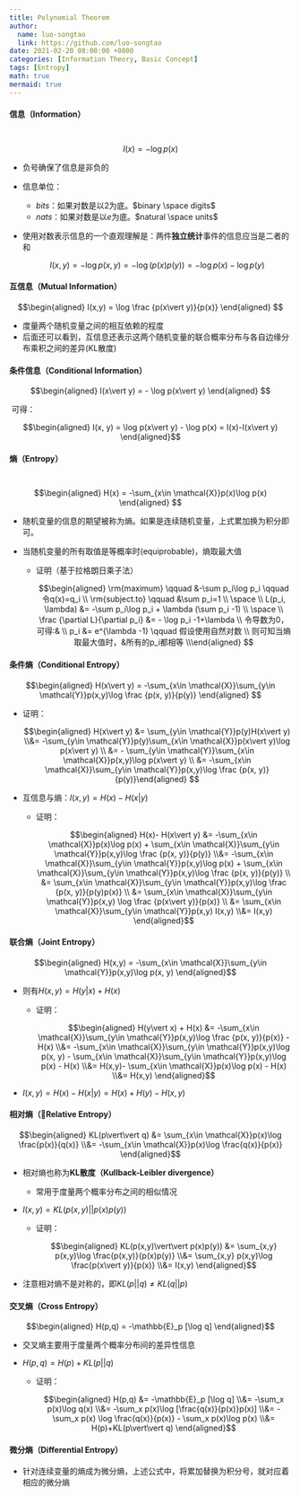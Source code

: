 ```yaml
---
title: Polynomial Theorem
author:
  name: luo-songtao
  link: https://github.com/luo-songtao
date: 2021-02-20 08:00:00 +0800
categories: [Information Theory, Basic Concept]
tags: [Entropy]
math: true
mermaid: true
---
```


#### 信息（Information）

​	$$I(x) = -\log p(x)$$

- 负号确保了信息是非负的

- 信息单位：

  - $bits$：如果对数是以2为底。$binary \space digits$
  - $nats$：如果对数是以$e$为底。$natural \space units$

- 使用对数表示信息的一个直观理解是：两件**独立统计**事件的信息应当是二者的和

  $$I(x,y) = - \log p(x,y) = -\log (p(x)p(y)) = -\log p(x) - \log p(y)$$

#### 互信息（Mutual Information）

  $$\begin{aligned} I(x,y) = \log \frac {p(x\vert y)}{p(x)} \end{aligned} $$

- 度量两个随机变量之间的相互依赖的程度
- 后面还可以看到，互信息还表示这两个随机变量的联合概率分布与各自边缘分布乘积之间的差异(KL散度)

#### 条件信息（Conditional Information）

  $$\begin{aligned} I(x\vert y) = - \log p(x\vert y) \end{aligned} $$

​	可得：

  $$\begin{aligned} I(x, y) = \log p(x\vert y) - \log p(x) = I(x)-I(x\vert y) \end{aligned}$$

#### 熵（Entropy）

​	$$\begin{aligned} H(x) = -\sum_{x\in \mathcal{X}}p(x)\log p(x) \end{aligned} $$

- 随机变量的信息的期望被称为熵。如果是连续随机变量，上式累加换为积分即可。

- 当随机变量的所有取值是等概率时(equiprobable)，熵取最大值

  - 证明（基于拉格朗日乘子法）

    $$\begin{aligned} \rm{maximum} \qquad &-\sum p_i\log p_i \qquad 令q(x)=q_i \\ \rm{subject.to} \qquad &\sum p_i=1 \\ \space \\ L(p_i, \lambda) &= -\sum p_i\log p_i + \lambda (\sum p_i -1)  \\ \space \\ \frac {\partial L}{\partial p_i} &= - \log p_i -1+\lambda \\ 令导数为0，可得:& \\  p_i &= e^{\lambda -1} \qquad 假设使用自然对数 \\ 则可知当熵取最大值时，&所有的p_i都相等 \\\end{aligned}  $$

#### 条件熵（Conditional Entropy）

  $$\begin{aligned} H(x\vert y) = -\sum_{x\in \mathcal{X}}\sum_{y\in \mathcal{Y}}p(x,y)\log \frac {p(x, y)}{p(y)} \end{aligned} $$

- 证明：

  $$\begin{aligned} H(x\vert y) &= \sum_{y\in \mathcal{Y}}p(y)H(x\vert y) \\&= -\sum_{y\in \mathcal{Y}}p(y)\sum_{x\in \mathcal{X}}p(x\vert y)\log p(x\vert y) \\ &= - \sum_{y\in \mathcal{Y}}\sum_{x\in \mathcal{X}}p(x,y)\log p(x\vert y) \\ &= -\sum_{x\in \mathcal{X}}\sum_{y\in \mathcal{Y}}p(x,y)\log \frac {p(x, y)}{p(y)}\end{aligned} $$

- 互信息与熵：$I(x,y) = H(x)- H(x\vert y)$

  - 证明：

    $$\begin{aligned} H(x)- H(x\vert y) &=  -\sum_{x\in \mathcal{X}}p(x)\log p(x) + \sum_{x\in \mathcal{X}}\sum_{y\in \mathcal{Y}}p(x,y)\log \frac {p(x, y)}{p(y)} \\&= -\sum_{x\in \mathcal{X}}\sum_{y\in \mathcal{Y}}p(x,y)\log p(x) + \sum_{x\in \mathcal{X}}\sum_{y\in \mathcal{Y}}p(x,y)\log \frac {p(x, y)}{p(y)} \\ &= \sum_{x\in \mathcal{X}}\sum_{y\in \mathcal{Y}}p(x,y)\log \frac {p(x, y)}{p(y)p(x)} \\ &= \sum_{x\in \mathcal{X}}\sum_{y\in \mathcal{Y}}p(x,y) \log \frac {p(x\vert y)}{p(x)} \\ &= \sum_{x\in \mathcal{X}}\sum_{y\in \mathcal{Y}}p(x,y) I(x,y) \\&= I(x,y) \end{aligned}$$

#### 联合熵（Joint Entropy）

  $$\begin{aligned} H(x,y) = -\sum_{x\in \mathcal{X}}\sum_{y\in \mathcal{Y}}p(x,y)\log p(x, y) \end{aligned}$$

- 则有$H(x,y) = H(y\vert x) + H(x)$
  - 证明：

    $$\begin{aligned} H(y\vert x) + H(x) &= -\sum_{x\in \mathcal{X}}\sum_{y\in \mathcal{Y}}p(x,y)\log \frac {p(x, y)}{p(x)} - H(x) \\&= -\sum_{x\in \mathcal{X}}\sum_{y\in \mathcal{Y}}p(x,y)\log p(x, y) - \sum_{x\in \mathcal{X}}\sum_{y\in \mathcal{Y}}p(x,y)\log p(x) - H(x) \\&= H(x,y)- \sum_{x\in \mathcal{X}}p(x)\log p(x) - H(x) \\&= H(x,y) \end{aligned}$$

- $I(x,y) = H(x)- H(x\vert y) = H(x)+ H(y)-H(x,y)$

#### 相对熵（Relative Entropy）

  $$\begin{aligned} KL(p\vert\vert q) &= \sum_{x\in \mathcal{X}}p(x)\log \frac{p(x)}{q(x)} \\&= -\sum_{x\in \mathcal{X}}p(x)\log \frac{q(x)}{p(x)} \end{aligned}$$

- 相对熵也称为**KL散度（Kullback-Leibler divergence）**

  - 常用于度量两个概率分布之间的相似情况

- $I(x,y)=KL(p(x,y)\vert\vert p(x)p(y))$

  - 证明：

    $$\begin{aligned} KL(p(x,y)\vert\vert p(x)p(y)) &= \sum_{x,y} p(x,y)\log \frac{p(x,y)}{p(x)p(y)} \\&= \sum_{x,y} p(x,y)\log \frac{p(x\vert y)}{p(x)} \\&= I(x,y) \end{aligned}$$

- 注意相对熵不是对称的，即$KL(p\vert\vert q) \neq KL(q\vert\vert p)$

#### 交叉熵（Cross Entropy）

  $$\begin{aligned} H(p,q) = -\mathbb{E}_p [\log q] \end{aligned}$$

- 交叉熵主要用于度量两个概率分布间的差异性信息

- $H(p,q) = H(p)+KL(p\vert\vert q)$

  - 证明：

    $$\begin{aligned} H(p,q) &= -\mathbb{E}_p [\log q] \\&= -\sum_x p(x)\log q(x) \\&=  -\sum_x p(x)\log [\frac{q(x)}{p(x)}p(x)] \\&= -\sum_x p(x) \log \frac{q(x)}{p(x)} - \sum_x p(x)\log p(x) \\&= H(p)+KL(p\vert\vert q) \end{aligned}$$

#### 微分熵（Differential Entropy）

- 针对连续变量的熵成为微分熵，上述公式中，将累加替换为积分号，就对应着相应的微分熵

